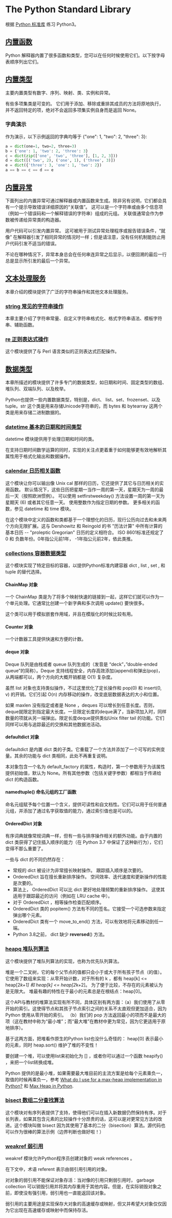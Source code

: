 # The Python Standard Library

根据 [Python 标准库](https://docs.python.org/3/library/index.html) 练习 Python3。

## [内置函数](https://docs.python.org/zh-cn/3/library/functions.html)

Python 解释器内置了很多函数和类型，您可以在任何时候使用它们。以下按字母表顺序列出它们。

## [内置类型](https://docs.python.org/zh-cn/3/library/stdtypes.html)

主要内置类型有数字、序列、映射、类、实例和异常。

有些多项集类是可变的。 它们用于添加、移除或重排其成员的方法将原地执行，并不返回特定的项，绝对不会返回多项集实例自身而是返回 None。

### 字典演示

作为演示，以下示例返回的字典均等于 {"one": 1, "two": 2, "three": 3}:

```python
a = dict(one=1, two=2, three=3)
b = {'one': 1, 'two': 2, 'three': 3}
c = dict(zip(['one', 'two', 'three'], [1, 2, 3]))
d = dict([('two', 2), ('one', 1), ('three', 3)])
e = dict({'three': 3, 'one': 1, 'two': 2})
a == b == c == d == e
```

## [内置异常](https://docs.python.org/zh-cn/3/library/exceptions.html)

下面列出的内置异常可通过解释器或内置函数来生成。除非另有说明，它们都会具有一个提示导致错误详细原因的“关联值”。 这可以是一个字符串或由多个信息项（例如一个错误码和一个解释错误的字符串）组成的元组。 关联值通常会作为参数被传递给异常类的构造器。

用户代码可以引发内置异常。 这可被用于测试异常处理程序或报告错误条件，“就像” 在解释器引发了相同异常的情况时一样；但是请注意，没有任何机制能防止用户代码引发不适当的错误。

不论在哪种情况下，异常本身总会在任何串连异常之后显示，以便回溯的最后一行总是显示所引发的最后一个异常。

## [文本处理服务](https://docs.python.org/zh-cn/3/library/text.html)

本章介绍的模块提供了广泛的字符串操作和其他文本处理服务。

### [string 常见的字符串操作](https://docs.python.org/zh-cn/3/library/string.html)

本章主要介绍了字符串常量、自定义字符串格式化、格式字符串语法、模板字符串、辅助函数。

### [re 正则表达式操作](https://docs.python.org/zh-cn/3/library/re.html)

这个模块提供了与 Perl 语言类似的正则表达式匹配操作。

## [数据类型](https://docs.python.org/zh-cn/3/library/datatypes.html)

本章所描述的模块提供了许多专门的数据类型，如日期和时间、固定类型的数组、堆队列、双端队列、以及枚举。

Python也提供一些内置数据类型，特别是，dict、 list、set、frozenset、以及 tuple。str 这个类是用来存储Unicode字符串的，而 bytes 和 bytearray 这两个类是用来存储二进制数据的。

### [datetime 基本的日期和时间类型](https://docs.python.org/zh-cn/3/library/datetime.html)

datetime 模块提供用于处理日期和时间的类。

在支持日期时间数学运算的同时，实现的关注点更着重于如何能够更有效地解析其属性用于格式化输出和数据操作。

### [calendar 日历相关函数](https://docs.python.org/zh-cn/3/library/calendar.html)

这个模块让你可以输出像 Unix cal 那样的日历，它还提供了其它与日历相关的实用函数。 默认情况下，这些日历把星期一当作一周的第一天，星期天为一周的最后一天（按照欧洲惯例）。 可以使用 setfirstweekday() 方法设置一周的第一天为星期天 (6) 或者其它任意一天。 使用整数作为指定日期的参数。 更多相关的函数，参见 datetime 和 time 模块。

在这个模块中定义的函数和类都基于一个理想化的日历，现行公历向过去和未来两个方向无限扩展。这与 Dershowitz 和 Reingold 的书 "历法计算" 中所有计算的基本日历 -- "proleptic Gregorian" 日历的定义相符合。 ISO 8601标准还规定了 0 和 负数年份。0年指公元前1年， -1年指公元前2年，依此类推。

### [collections 容器数据类型](https://docs.python.org/zh-cn/3/library/collections.html)

这个模块实现了特定目标的容器，以提供Python标准内建容器 dict , list , set , 和 tuple 的替代选择。

#### ChainMap 对象

一个 ChainMap 类是为了将多个映射快速的链接到一起，这样它们就可以作为一个单元处理。它通常比创建一个新字典和多次调用 update() 要快很多。

这个类可以用于模拟嵌套作用域，并且在模版化的时候比较有用。

#### Counter 对象

一个计数器工具提供快速和方便的计数。

#### deque 对象

Deque 队列是由栈或者 queue 队列生成的（发音是 “deck”，”double-ended queue”的简称）。Deque 支持线程安全，内存高效添加(append)和弹出(pop)，从两端都可以，两个方向的大概开销都是 O(1) 复杂度。

虽然 list 对象也支持类似操作，不过这里优化了定长操作和 pop(0) 和 insert(0, v) 的开销。它们引起 O(n) 内存移动的操作，改变底层数据表达的大小和位置。

如果 maxlen 没有指定或者是 None ，deques 可以增长到任意长度。否则，deque就限定到指定最大长度。一旦限定长度的deque满了，当新项加入时，同样数量的项就从另一端弹出。限定长度deque提供类似Unix filter tail 的功能。它们同样可以用与追踪最近的交换和其他数据池活动。

#### defaultdict 对象

defaultdict 是内置 dict 类的子类。它重载了一个方法并添加了一个可写的实例变量。其余的功能与 dict 类相同，此处不再重复说明。

本对象包含一个名为 default_factory 的属性，构造时，第一个参数用于为该属性提供初始值，默认为 None。所有其他参数（包括关键字参数）都相当于传递给 dict 的构造函数。

#### namedtuple() 命名元组的工厂函数

命名元组赋予每个位置一个含义，提供可读性和自文档性。它们可以用于任何普通元组，并添加了通过名字获取值的能力，通过索引值也是可以的。

#### OrderedDict 对象

有序词典就像常规词典一样，但有一些与排序操作相关的额外功能。由于内置的 dict 类获得了记住插入顺序的能力（在 Python 3.7 中保证了这种新行为），它们变得不那么重要了。

一些与 dict 的不同仍然存在：
* 常规的 dict 被设计为非常擅长映射操作。 跟踪插入顺序是次要的。
* OrderedDict 旨在擅长重新排序操作。 空间效率、迭代速度和更新操作的性能是次要的。
* 算法上， OrderedDict 可以比 dict 更好地处理频繁的重新排序操作。 这使其适用于跟踪最近的访问（例如在 LRU cache 中）。
* 对于 OrderedDict ，相等操作检查匹配顺序。
* OrderedDict 类的 popitem() 方法有不同的签名。它接受一个可选参数来指定弹出哪个元素。
* OrderedDict 类有一个 move_to_end() 方法，可以有效地将元素移动到任一端。
* Python 3.8之前， dict 缺少 __reversed__() 方法。

### [heapq 堆队列算法](https://docs.python.org/zh-cn/3/library/heapq.html)

这个模块提供了堆队列算法的实现，也称为优先队列算法。

堆是一个二叉树，它的每个父节点的值都只会小于或大于所有孩子节点（的值）。它使用了数组来实现：从零开始计数，对于所有的 k ，都有 heap[k] <= heap[2*k+1] 和 heap[k] <= heap[2*k+2]。 为了便于比较，不存在的元素被认为是无限大。 堆最有趣的特性在于最小的元素总是在根结点：heap[0]。

这个API与教材的堆算法实现有所不同，具体区别有两方面：（a）我们使用了从零开始的索引。这使得节点和其孩子节点索引之间的关系不太直观但更加适合，因为 Python 使用从零开始的索引。 （b）我们的 pop 方法返回最小的项而不是最大的项（这在教材中称为“最小堆”；而“最大堆”在教材中更为常见，因为它更适用于原地排序）。

基于这两方面，把堆看作原生的Python list也没什么奇怪的： heap[0] 表示最小的元素，同时 heap.sort() 维护了堆的不变性！

要创建一个堆，可以使用list来初始化为 [] ，或者你可以通过一个函数 heapify() ，来把一个list转换成堆。

Python 提供的是最小堆，如果需要最大堆目前的主流方案是给每个元素乘负一，取值的时候再乘负一，参考 [What do I use for a max-heap implementation in Python?](https://stackoverflow.com/questions/2501457/what-do-i-use-for-a-max-heap-implementation-in-python) 和 [Max Heap in Python](https://www.geeksforgeeks.org/max-heap-in-python/).

### [bisect 数组二分查找算法](https://docs.python.org/zh-cn/3/library/bisect.html)

这个模块对有序列表提供了支持，使得他们可以在插入新数据仍然保持有序。对于长列表，如果其包含元素的比较操作十分昂贵的话，这可以是对更常见方法的改进。这个模块叫做 bisect 因为其使用了基本的二分（bisection）算法。源代码也可以作为很棒的算法示例（边界判断也做好啦！）

### [weakref 弱引用](https://docs.python.org/zh-cn/3/library/weakref.html)

weakref 模块允许Python程序员创建对象的 weak references 。

在下文中，术语 referent 表示由弱引用引用的对象。

对对象的弱引用不能保证对象存活：当对像的引用只剩弱引用时， garbage collection 可以销毁引用并将其内存重用于其他内容。但是，在实际销毁对象之前，即使没有强引用，弱引用也一直能返回该对象。

弱引用的主要用途是实现保存大对象的高速缓存或映射，但又并希望大对象仅仅因为它出现在高速缓存或映射中而保持存活。




















